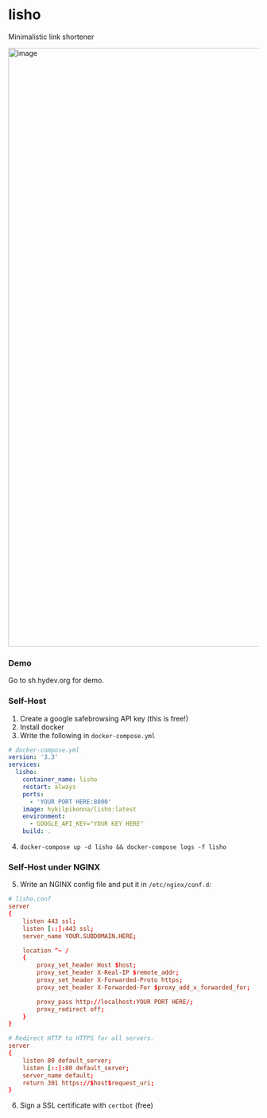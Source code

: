 # lisho
Minimalistic link shortener

<img width="1203" alt="image" src="https://user-images.githubusercontent.com/22280294/184730694-a8c3da2f-abce-45b3-89c0-41769fb4794c.png">


### Demo

Go to sh.hydev.org for demo.

### Self-Host

1. Create a google safebrowsing API key (this is free!)
2. Install docker
3. Write the following in `docker-compose.yml`

```docker-compose.yml
# docker-compose.yml
version: '3.3'
services:
  lisho:
    container_name: lisho
    restart: always
    ports:
      - 'YOUR PORT HERE:8000'
    image: hykilpikonna/lisho:latest
    environment:
      - GOOGLE_API_KEY="YOUR KEY HERE"
    build: .
```

4. `docker-compose up -d lisho && docker-compose logs -f lisho`

### Self-Host under NGINX

5. Write an NGINX config file and put it in `/etc/nginx/conf.d`:

```nginx.conf
# lisho.conf
server
{
    listen 443 ssl;
    listen [::]:443 ssl;
    server_name YOUR.SUBDOMAIN.HERE;

    location ^~ /
    {
        proxy_set_header Host $host;
        proxy_set_header X-Real-IP $remote_addr;
        proxy_set_header X-Forwarded-Proto https;
        proxy_set_header X-Forwarded-For $proxy_add_x_forwarded_for;

        proxy_pass http://localhost:YOUR PORT HERE/;
        proxy_redirect off;
    }
}

# Redirect HTTP to HTTPS for all servers.
server
{
    listen 80 default_server;
    listen [::]:80 default_server;
    server_name default;
    return 301 https://$host$request_uri;
}
```

6. Sign a SSL certificate with `certbot` (free)
